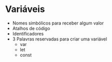 # Variáveis

* Nomes simbólicos para receber algum valor
* Atalhos de código
* Identificadores
* 3 Palavras reservadas para criar uma variável
    * var
    * let 
    * const